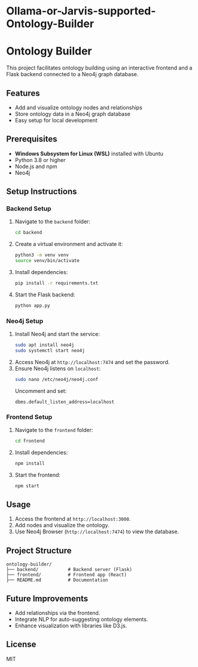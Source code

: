 # Ollama-or-Jarvis-supported-Ontology-Builder
# Ontology Builder

This project facilitates ontology building using an interactive frontend and a Flask backend connected to a Neo4j graph database.

## Features

- Add and visualize ontology nodes and relationships
- Store ontology data in a Neo4j graph database
- Easy setup for local development

## Prerequisites

- **Windows Subsystem for Linux (WSL)** installed with Ubuntu
- Python 3.8 or higher
- Node.js and npm
- Neo4j

## Setup Instructions

### Backend Setup

1. Navigate to the `backend` folder:
   ```bash
   cd backend
   ```
2. Create a virtual environment and activate it:
   ```bash
   python3 -m venv venv
   source venv/bin/activate
   ```
3. Install dependencies:
   ```bash
   pip install -r requirements.txt
   ```
4. Start the Flask backend:
   ```bash
   python app.py
   ```

### Neo4j Setup

1. Install Neo4j and start the service:
   ```bash
   sudo apt install neo4j
   sudo systemctl start neo4j
   ```
2. Access Neo4j at `http://localhost:7474` and set the password.
3. Ensure Neo4j listens on `localhost`:
   ```bash
   sudo nano /etc/neo4j/neo4j.conf
   ```
   Uncomment and set:
   ```plaintext
   dbms.default_listen_address=localhost
   ```

### Frontend Setup

1. Navigate to the `frontend` folder:
   ```bash
   cd frontend
   ```
2. Install dependencies:
   ```bash
   npm install
   ```
3. Start the frontend:
   ```bash
   npm start
   ```

## Usage

1. Access the frontend at `http://localhost:3000`.
2. Add nodes and visualize the ontology.
3. Use Neo4j Browser (`http://localhost:7474`) to view the database.

## Project Structure

```plaintext
ontology-builder/
├── backend/           # Backend server (Flask)
├── frontend/          # Frontend app (React)
├── README.md          # Documentation
```

## Future Improvements

- Add relationships via the frontend.
- Integrate NLP for auto-suggesting ontology elements.
- Enhance visualization with libraries like D3.js.

## License

MIT
